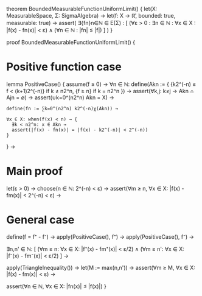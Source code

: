 theorem BoundedMeasurableFunctionUniformLimit() {
  let(X: MeasurableSpace, Σ: SigmaAlgebra) →
  let(f: X → ℝ̄, bounded: true, measurable: true) →
  assert(
    ∃{fn}n∈ℕ ∈ E(Σ) : [
      (∀ε > 0 : ∃n ∈ ℕ : ∀x ∈ X : |f(x) - fn(x)| < ε) ∧
      (∀n ∈ ℕ : |fn| ≤ |f|)
    ]
  )
}

proof BoundedMeasurableFunctionUniformLimit() {
  # Positive function case
  lemma PositiveCase() {
    assume(f ≥ 0) →
    ∀n ∈ ℕ: define(Akn := {
      {k2^(-n) ≤ f < (k+1)2^(-n)} if k ≠ n2^n,
      {f ≥ n} if k = n2^n
    }) →
    assert(∀k,j: k≠j → Akn ∩ Ajn = ∅) →
    assert(∪k=0^(n2^n) Akn = X) →
    
    define(fn := ∑k=0^(n2^n) k2^(-n)χ(Akn)) →
    
    ∀x ∈ X: when(f(x) < n) → {
      ∃k < n2^n: x ∈ Akn →
      assert(|f(x) - fn(x)| = |f(x) - k2^(-n)| < 2^(-n))
    }
  } →

  # Main proof
  let(ε > 0) →
  choose(n ∈ ℕ: 2^(-n) < ε) →
  assert(∀m ≥ n, ∀x ∈ X: |f(x) - fm(x)| < 2^(-n) < ε) →

  # General case
  define(f = f⁺ - f⁻) →
  apply(PositiveCase(), f⁺) →
  apply(PositiveCase(), f⁻) →
  
  ∃n,n' ∈ ℕ: [
    (∀m ≥ n: ∀x ∈ X: |f⁺(x) - fm⁺(x)| < ε/2) ∧
    (∀m ≥ n': ∀x ∈ X: |f⁻(x) - fm⁻(x)| < ε/2)
  ] →
  
  apply(TriangleInequality()) →
  let(M := max(n,n')) →
  assert(∀m ≥ M, ∀x ∈ X: |f(x) - fm(x)| < ε) →
  
  assert(∀n ∈ ℕ, ∀x ∈ X: |fn(x)| ≤ |f(x)|)
}